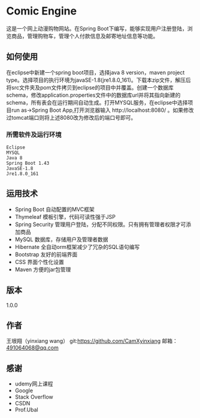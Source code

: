 
# Comic Engine

这是一个网上动漫购物网站。在Spring Boot下编写，能够实现用户注册登陆，浏览商品，管理购物车，管理个人付款信息及邮寄地址信息等功能。

## 如何使用

在eclipse中新建一个spring boot项目，选择java 8 version，maven project type。选择项目的执行环境为javaSE-1.8(jre1.8.0_161)。下载本zip文件，解压后将src文件夹及pom文件拷贝到eclipse的项目中并覆盖。创建一个数据库schema，修改application.properties文件中的数据库url并将其指向新建的schema，所有表会在运行期间自动生成。打开MYSQL服务，在eclipse中选择项目run as->Spring Boot App,打开浏览器输入 http://localhost:8080/ 。如果修改过tomcat端口则将上述8080改为修改后的端口号即可。

### 所需软件及运行环境

```
Eclipse
MYSQL
Java 8
Spring Boot 1.43
JavaSE-1.8
Jre1.8.0_161
```

## 运用技术

* Spring Boot 自动配置的MVC框架
* Thymeleaf 模板引擎，代码可读性强于JSP
* Spring Security 管理用户登陆，分配不同权限。只有拥有管理者权限才可添加商品
* MySQL 数据库，存储用户及管理者数据
* Hibernate 全自动orm框架减少了冗杂的SQL语句编写
* Bootstrap 友好的前端界面
* CSS 界面个性化设置
* Maven 方便的jar包管理

## 版本

1.0.0

## 作者

王垠翔（yinxiang wang） 
git:https://github.com/CamXyinxiang
邮箱：491064068@qq.com

## 感谢

* udemy网上课程
* Google
* Stack Overflow
* CSDN
* Prof.Ubal

